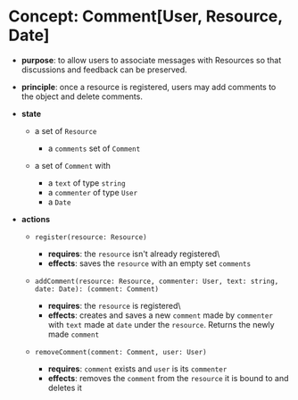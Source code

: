 # Concept: Comment[User, Resource, Date]

* **purpose**: to allow users to associate messages with Resources so that discussions and feedback can be preserved.

* **principle**: once a resource is registered, users may add comments to the object and delete comments.

* **state**
    * a set of `Resource`
        * a `comments` set of `Comment`

    * a set of `Comment` with
        * a `text` of type `string`
        * a `commenter` of type `User`
        * a `Date`

* **actions**
    * `register(resource: Resource)`
        * **requires**: the `resource` isn't already registered\
        * **effects**: saves the `resource` with an empty set `comments`

    * `addComment(resource: Resource, commenter: User, text: string, date: Date): (comment: Comment)`
        * **requires**: the `resource` is registered\
        * **effects**: creates and saves a new `comment` made by `commenter` with `text` made at `date` under the `resource`. Returns the newly made `comment`

    * `removeComment(comment: Comment, user: User)`
        * **requires**: `comment` exists and `user` is its `commenter`
        * **effects**: removes the `comment` from the `resource` it is bound to and deletes it
